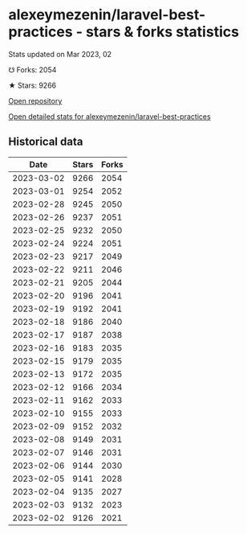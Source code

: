 # alexeymezenin/laravel-best-practices - stars & forks statistics

Stats updated on Mar 2023, 02

☋ Forks: 2054

★ Stars: 9266

[Open repository](https://github.com/alexeymezenin/laravel-best-practices)

[Open detailed stats for alexeymezenin/laravel-best-practices](https://reviewgithub.com/rep/alexeymezenin/laravel-best-practices)

## Historical data
| Date | Stars | Forks |
|------|-------|-------|
| 2023-03-02 | 9266 | 2054 | 
| 2023-03-01 | 9254 | 2052 | 
| 2023-02-28 | 9245 | 2050 | 
| 2023-02-26 | 9237 | 2051 | 
| 2023-02-25 | 9232 | 2050 | 
| 2023-02-24 | 9224 | 2051 | 
| 2023-02-23 | 9217 | 2049 | 
| 2023-02-22 | 9211 | 2046 | 
| 2023-02-21 | 9205 | 2044 | 
| 2023-02-20 | 9196 | 2041 | 
| 2023-02-19 | 9192 | 2041 | 
| 2023-02-18 | 9186 | 2040 | 
| 2023-02-17 | 9187 | 2038 | 
| 2023-02-16 | 9183 | 2035 | 
| 2023-02-15 | 9179 | 2035 | 
| 2023-02-13 | 9172 | 2035 | 
| 2023-02-12 | 9166 | 2034 | 
| 2023-02-11 | 9162 | 2033 | 
| 2023-02-10 | 9155 | 2033 | 
| 2023-02-09 | 9152 | 2032 | 
| 2023-02-08 | 9149 | 2031 | 
| 2023-02-07 | 9146 | 2031 | 
| 2023-02-06 | 9144 | 2030 | 
| 2023-02-05 | 9141 | 2028 | 
| 2023-02-04 | 9135 | 2027 | 
| 2023-02-03 | 9132 | 2023 | 
| 2023-02-02 | 9126 | 2021 | 

